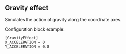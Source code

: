  ## Gravity effect

 Simulates the action of gravity along the coordinate axes.  

 Configuration block example:

    [GravityEffect]
    X_ACCELERATION = 0
    Y_ACCELERATION = 0.8